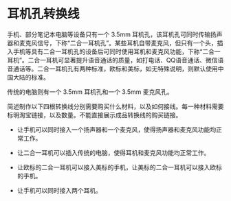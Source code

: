 # 耳机孔转换线

手机、部分笔记本电脑等设备只有一个 3.5mm 耳机孔，该耳机孔可同时传输扬声器和麦克风信号，下称“二合一耳机孔”。某些耳机自带麦克风，但只有一个头，插入手机等具有二合一耳机孔的设备后可同时使用耳机和麦克风功能，下称“二合一耳机”。二合一耳机可显著提升语音通话的质量，如打电话、QQ语音通话、微信语音通话等。二合一耳机孔有两种标准，欧标和美标，如无特殊说明，则默认使用中国大陆的标准。

传统的电脑则有一个 3.5mm 耳机孔和一个 3.5mm 麦克风孔。

简述制作以下四根转换线分别需要购买什么材料，以及如何接线。每一种材料需要标明淘宝链接，以及数量。不能直接展示成品转换线的购买链接。

- 让手机可以同时接入一个扬声器和一个麦克风，使得扬声器和麦克风功能均正常工作。

- 让二合一耳机可以插入传统的电脑，使得耳机和麦克风功能均正常工作。

- 让欧标的二合一耳机可以接入美标的手机，让美标的二合一耳机可以接入欧标的手机。

- 让手机可以同时接入两个耳机。